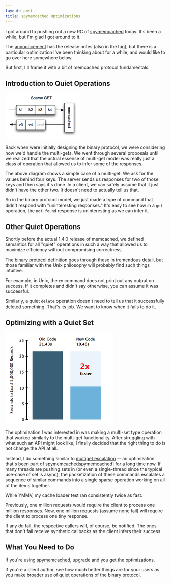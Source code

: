 ```yaml
---
layout: post
title: spymemcached Optimizations
---
```


I got around to pushing out a new RC of [spymemcached][spymemcached]
today.  It's been a while, but I'm glad I got around to it.

The [announcement][announcement] has the release notes (also in the
tag), but there is a particular optimization I've been thinking about
for a while, and would like to go over here somewhere below.

But first, I'll frame it with a bit of memcached protocol fundamentals.

## Introduction to Quiet Operations

<div>
  <img class="floatleft" alt="Ask, don't tell." src="/images/memcached-sparse-get.png"/>
</div>

Back when were initially designing the binary protocol, we were
considering how we'd handle the multi-gets.  We went through several
proposals until we realized that the actual essense of multi-get model
was really just a class of operation that allowed us to infer some of
the responses.

The above diagram shows a simple case of a multi-get.  We ask for the
values behind four keys.  The server sends us responses for two of
those keys and then says it's done.  In a client, we can safely assume
that it just didn't have the other two.  It doesn't need to actually
tell us that.

So in the binary protocol model, we just made a type of command that
didn't respond with "uninteresting responses."  It's easy to see how
in a `get` operation, the `not found` response is uninteresting as we
can infer it.

## Other Quiet Operations

Shortly before the actual 1.4.0 release of memcached, we defined
semantics for all "quiet" operations in such a way that allowed us to
maximize efficiency without compromising correctness.

The [binary protocol definition][protocol] goes through these in
tremendous detail, but those familiar with the Unix philosophy will
probably find such things intuitive.

For example, in Unix, the `rm` command does not print out any output
on success.  If it completes and didn't say otherwise, you can assume
it was successful.

Similarly, a quiet `delete` operation doesn't need to tell us that it
successfully deleted something.  That's its job.  We want to know when
it fails to do it.

## Optimizing with a Quiet Set

<div>
  <img class="floatright" alt="Look. Faster!" src="/images/multiset-perf.png"/>
</div>

The optimization I was interested in was making a multi-set type
operation that worked similarly to the multi-get functionality.  After
struggling with what such an API might look like, I finally decided
that the right thing to do is not change the API at all.

Instead, I do something similar to [multiget escalation][escalation]
-- an optimization that's been part of [spymemcached]spymemcached] for
a long time now.  If many threads are pushing sets in (or even a
single-thread since the typical use-case of set is async), the
packetization of these commands escalates a sequence of similar
commands into a single sparse operation working on all of the items
together.

While YMMV, my cache loader test ran consistently twice as fast.

Previously, one million requests would require the client to process
one million responses.  Now, one million requests (assume none fail)
will require the client to process one tiny response.

If any *do* fail, the respective callers will, of course, be notified.
The ones that don't fail receive synthetic callbacks as the client
infers their success.

## What You Need to Do

If you're using [spymemcached][spymemcached], upgrade and you get the
optimizations.

If you're a client author, see how much better things are for your
users as you make broader use of quiet operations of the binary
protocol.

[announcement]: http://groups.google.com/group/spymemcached/browse_thread/thread/9d93e5658e813c29
[protocol]: http://code.google.com/p/memcached/wiki/MemcacheBinaryProtocol
[escalation]: http://code.google.com/p/spymemcached/wiki/Optimizations
[spymemcached]: http://code.google.com/p/spymemcached/
